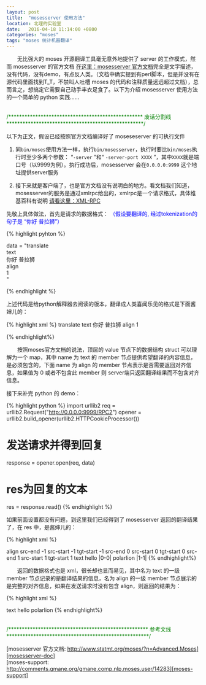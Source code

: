 ```yaml
---
layout: post
title:  "mosesserver 使用方法"
location: 北理的实验室
date:   2016-04-18 11:14:00 +0800
categories: "moses"
tags: "moses 统计机器翻译"
---
```



　　无比强大的 moses 开源翻译工具毫无意外地提供了 server 的工作模式，然而 mosesserver 的官方文档 [在这里：mosesserver 官方文档][mosesserver-doc]完全是文字描述，没有代码，没有demo，有点反人类。（文档中确实提到有perl脚本，但是并没有在源代码里面找到T_T，不禁叫人吐槽 moses 的代码和注释质量远远超过文档），总而言之，想搞定它需要自己动手丰衣足食了。以下为介绍 mosesserver 使用方法的一个简单的 python 实践......


<br /><font color="green">/************************************************** 废话分割线 ***************************************************/</font><br />

以下为正文，假设已经按照官方文档编译好了 moseseserver 的可执行文件

1. 同`bin/moses`使用方法一样，执行`bin/mosesserver`，执行时要比`bin/moses`执行时至少多两个参数：
   “`-server` ”和“ `-server-port XXXX` ”，其中`XXXX`就是端口号（以9999为例）。执行成功后，mosesserver 会在`0.0.0.0:9999` 这个地址提供server服务

2. 接下来就是客户端了，也是官方文档没有说明白的地方。看文档我们知道，mosesserver的服务是通过xmlrpc给出的，xmlrpc是一个请求格式，具体维基百科有说明 [请看这里：XML-RPC][XML-RPC]  

先敬上具体做法，首先是请求的数据格式：
<font color="blue">（假设要翻译的, 经过tokenization的句子是 “你好 普拉狮”）</font>


{% highlight pyhton %}

data = "<methodCall><methodName>translate</methodName>\
<params><param><value><struct><member><name>text</name>\
<value><string>你好 普拉狮</string></value></member>\
<member><name>align</name>\
<value><string>1</string></value></member>\
</struct></value></param></params></methodCall>"

{% endhighlight %}

上述代码是给python解释器去阅读的版本，翻译成人类喜闻乐见的格式是下面酱婶儿的：

{% highlight xml %}
<methodCall>
<methodName>translate</methodName>
<params><param>
  <value><struct>
    <member>
      <name>text</name>
      <value><string>你好 普拉狮</string></value>
    </member>
    <member>
      <name>align</name>
      <value><string>1</string></value>
    </member>
  </struct></value>
</param></params>
</methodCall>
{% endhighlight%}

　　按照moses官方文档的说法，顶层的 value 节点下的数据结构 struct 可以理解为一个 map，其中 name 为 text 的 member 节点提供希望翻译的内容信息，是必须包含的，下面 name 为 align 的 member 节点表示是否需要返回对齐信息，如果值为 0 或者不包含此 member 则 server端只返回翻译结果而不包含对齐信息。

接下来补完 python 的 demo：

{% highlight python %}
import urllib2
req = urllib2.Request("http://0.0.0.0:9999/RPC2")
opener = urllib2.build_opener(urllib2.HTTPCookieProcessor()) 
# 发送请求并得到回复
response = opener.open(req, data)  
# res为回复的文本
res = response.read()
{% endhighlight %}

如果前面设置都没有问题，到这里我们已经得到了 mosesserver 返回的翻译结果了，在 res 中，是酱婶儿的：

{% highlight xml %}
<?xml version="1.0" encoding="UTF-8"?>
<methodResponse>
<params><param><value>
<struct>
  <member>
    <name>align</name>
    <value><array><data>
    <value><struct>
      <member>
        <name>src-end</name>
        <value><i4>-1</i4></value></member>
      <member>
        <name>src-start</name>
        <value><i4>-1</i4></value></member>
      <member>
      	<name>tgt-start</name>
      	<value><i4>-1</i4></value></member>
    </struct></value>
    <value><struct>
      <member>
       <name>src-end</name>
       <value><i4>0</i4></value></member>
      <member>
      	<name>src-start</name>
      	<value><i4>0</i4></value></member>
      <member>
      	<name>tgt-start</name>
      	<value><i4>0</i4></value></member>
    </struct></value>
    <value><struct>
      <member>
        <name>src-end</name>
        <value><i4>1</i4></value></member>
      <member>
      	<name>src-start</name>
      	<value><i4>1</i4></value></member>
      <member>
      	<name>tgt-start</name>
      	<value><i4>1</i4></value></member>
    </struct></value>
    </data></array></value>
  </member>
  <member>
    <name>text</name>
    <value><string>hello |0-0| polarlion |1-1|</string></value>
  </member>
</struct>
</value></param></params>
</methodResponse>
{% endhighlight%}

　　返回的数据格式也是 xml，很长却也显而易见，其中名为 text 的一级 member 节点记录的是翻译结果的信息，名为 align 的一级 member 节点展示的是完整的对齐信息，如果在发送请求时没有包含 align，则返回的结果为：

{% highlight xml %}
<?xml version="1.0" encoding="UTF-8"?>
<methodResponse>
<params><param><value>
<struct>
  <member>
    <name>text</name>
    <value><string>hello polarlion</string></value>
  </member>
</struct>
</value></param></params>
</methodResponse>
{% endhighlight%}

<br /><font color="green">/****************************************************  参考文线  *****************************************************/</font><br />


[mosesserver 官方文档: http://www.statmt.org/moses/?n=Advanced.Moses][mosesserver-doc]
<br />
[moses-support: http://comments.gmane.org/gmane.comp.nlp.moses.user/14283][moses-support]


[mosesserver-doc]: http://www.statmt.org/moses/?n=Advanced.Moses
[XML-RPC]: https://zh.wikipedia.org/wiki/XML-RPC
[moses-support]: http://comments.gmane.org/gmane.comp.nlp.moses.user/14283